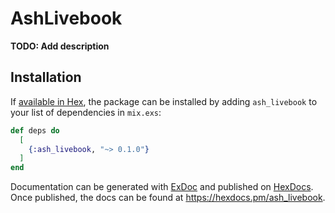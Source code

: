 # AshLivebook

**TODO: Add description**

## Installation

If [available in Hex](https://hex.pm/docs/publish), the package can be installed
by adding `ash_livebook` to your list of dependencies in `mix.exs`:

```elixir
def deps do
  [
    {:ash_livebook, "~> 0.1.0"}
  ]
end
```

Documentation can be generated with [ExDoc](https://github.com/elixir-lang/ex_doc)
and published on [HexDocs](https://hexdocs.pm). Once published, the docs can
be found at <https://hexdocs.pm/ash_livebook>.

